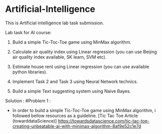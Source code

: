 # Artificial-Intelligence

This is Artificial intelligence lab task submission.

 Lab task for AI course:

1) Build a simple Tic-Toc-Toe game using MinMax algorithm.

2) Calculate air quality index using Linear regression (you can use Beijing air quality index available, SK learn, SVM etc).

3) Estimate house rent using Linear regression (you can use available python libraries).

4) Implement Task 2 and Task 3 using Neural Network technics. 

5) Build a simple Text suggesting system using Naive Bayes. 


Solution :
#Problem 1 :
* In order to build a simple Tic-Toc-Toe game using MinMax algorithm, i followed bellow resources as a guideline.
[Tic Tac Toe Article (towarddataScience)] https://towardsdatascience.com/tic-tac-toe-creating-unbeatable-ai-with-minimax-algorithm-8af9e52c1e7d